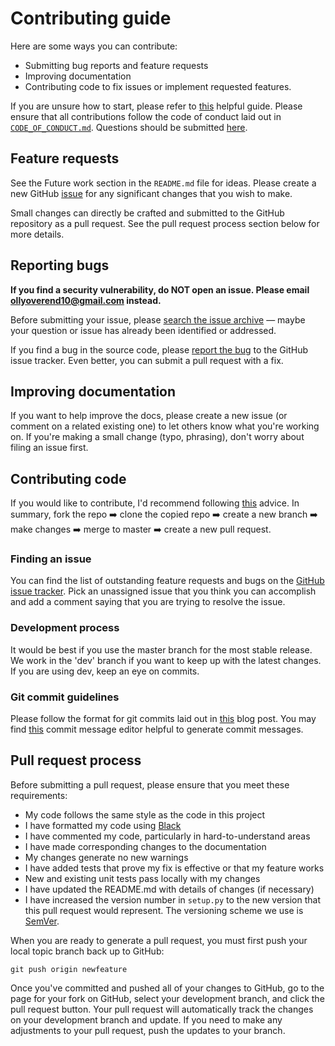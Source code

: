 # Contributing guide

Here are some ways you can contribute:
- Submitting bug reports and feature requests
- Improving documentation
- Contributing code to fix issues or implement requested features. 

If you are unsure how to start, please refer to [this][Getting started] helpful guide. Please ensure that all contributions follow the code of conduct laid out in [```CODE_OF_CONDUCT.md```][CODE_OF_CONDUCT]. Questions should be submitted [here](https://github.com/OliverOverend/gym-simplifiedtetris/discussions/new).

## Feature requests

See the Future work section in the ```README.md``` file for ideas. Please create a new GitHub [issue](https://github.com/OliverOverend/gym-simplifiedtetris/issues/new?assignees=OliverOverend&labels=enhancement&template=FEATURE_REQUEST.md&title=%5BFEATURE%5D%3A) for any significant changes that you wish to make.

Small changes can directly be crafted and submitted to the GitHub repository as a pull request. See the pull request process section below for more details.

## Reporting bugs

**If you find a security vulnerability, do NOT open an issue. Please email ollyoverend10@gmail.com instead.**

Before submitting your issue, please [search the issue archive][Issue tracker] — maybe your question or issue has already been identified or addressed.

If you find a bug in the source code, please [report the bug](https://github.com/OliverOverend/gym-simplifiedtetris/issues/new?assignees=OliverOverend&labels=bug&template=BUG_REPORT.md&title=%5BBUG%5D%3A) to the GitHub issue tracker. Even better, you can submit a pull request with a fix.

## Improving documentation

If you want to help improve the docs, please create a new issue (or comment on a related existing one) to let others know what you're working on. If you're making a small change (typo, phrasing), don't worry about filing an issue first.

## Contributing code

If you would like to contribute, I'd recommend following [this](https://thenewstack.io/getting-legit-with-git-and-github-your-first-pull-request/) advice. In summary, fork the repo ➡️ clone the copied repo ➡️ create a new branch ➡️ make changes ➡️ merge to master ➡️ create a new pull request.

### Finding an issue

You can find the list of outstanding feature requests and bugs on the [GitHub issue tracker][Issue tracker]. Pick an unassigned issue that you think you can accomplish and add a comment saying that you are trying to resolve the issue.

### Development process

It would be best if you use the master branch for the most stable release.  We work in the 'dev' branch if you want to keep up with the latest changes.  If you are using dev, keep an eye on commits.

### Git commit guidelines

Please follow the format for git commits laid out in [this](http://tbaggery.com/2008/04/19/a-note-about-git-commit-messages.html) blog post. You may find [this](https://marketplace.visualstudio.com/items?itemName=adam-bender.commit-message-editor) commit message editor helpful to generate commit messages.

## Pull request process

Before submitting a pull request, please ensure that you meet these requirements:

- My code follows the same style as the code in this project
- I have formatted my code using [Black](https://github.com/psf/black)
- I have commented my code, particularly in hard-to-understand areas
- I have made corresponding changes to the documentation
- My changes generate no new warnings
- I have added tests that prove my fix is effective or that my feature works
- New and existing unit tests pass locally with my changes
- I have updated the README.md with details of changes (if necessary)
- I have increased the version number in ```setup.py``` to the new version that this pull request would represent. The versioning scheme we use is [SemVer](http://semver.org/).

When you are ready to generate a pull request, you must first push your local topic branch back up to GitHub:

```
git push origin newfeature
```

Once you've committed and pushed all of your changes to GitHub, go to the page for your fork on GitHub, select your development branch, and click the pull request button. Your pull request will automatically track the changes on your development branch and update. If you need to make any adjustments to your pull request, push the updates to your branch.

[CODE_OF_CONDUCT]: https://github.com/OliverOverend/gym-simplifiedtetris/blob/master/CODE_OF_CONDUCT.md
[Getting started]: https://egghead.io/series/how-to-contribute-to-an-open-source-project-on-github
[Issue tracker]: https://github.com/OliverOverend/gym-simplifiedtetris/issues